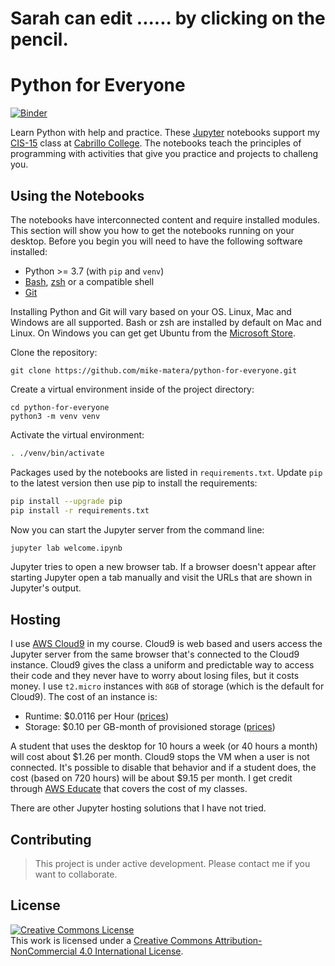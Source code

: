# Sarah can edit ...... by clicking on the pencil.



# Python for Everyone

[![Binder](https://mybinder.org/badge_logo.svg)](https://mybinder.org/v2/gh/mike-matera/python-for-everyone/master?urlpath=lab)

Learn Python with help and practice. These [Jupyter](https://jupyter.org/) notebooks support my [CIS-15](http://www.lifealgorithmic.com/cis-15a.html) class at [Cabrillo College](https://www.cabrillo.edu/). The notebooks teach the principles of programming with activities that give you practice and projects to challeng you.

## Using the Notebooks

The notebooks have interconnected content and require installed modules. This section will show you how to get the notebooks running on your desktop. Before you begin you will need to have the following software installed:

- Python >= 3.7 (with `pip` and `venv`)
- [Bash](https://www.gnu.org/software/bash/), [zsh](https://www.gnu.org/software/bash/) or a compatible shell
- [Git](https://git-scm.com/)

Installing Python and Git will vary based on your OS. Linux, Mac and Windows are all supported. Bash or zsh are installed by default on Mac and Linux. On Windows you can get get Ubuntu from the [Microsoft Store](https://www.microsoft.com/en-us/p/ubuntu/9nblggh4msv6). 

Clone the repository:
```
git clone https://github.com/mike-matera/python-for-everyone.git 
```

Create a virtual environment inside of the project directory:

```
cd python-for-everyone
python3 -m venv venv 
```

Activate the virtual environment:

```sh
. ./venv/bin/activate
```

Packages used by the notebooks are listed in `requirements.txt`. Update `pip` to the latest version then use pip to install the requirements:

```sh
pip install --upgrade pip
pip install -r requirements.txt
```

Now you can start the Jupyter server from the command line: 

```sh
jupyter lab welcome.ipynb
```

Jupyter tries to open a new browser tab. If a browser doesn't appear after starting Jupyter open a tab manually and visit the URLs that are shown in Jupyter's output.

## Hosting

I use [AWS Cloud9](https://aws.amazon.com/cloud9/) in my course. Cloud9 is web based and users access the Jupyter server from the same browser that's connected to the Cloud9 instance. Cloud9 gives the class a uniform and predictable way to access their code and they never have to worry about losing files, but it costs money. I use `t2.micro` instances with `8GB` of storage (which is the default for Cloud9). The cost of an instance is:

- Runtime: $0.0116 per Hour ([prices](https://aws.amazon.com/ec2/pricing/on-demand/))
- Storage: $0.10 per GB-month of provisioned storage
 ([prices](https://aws.amazon.com/ebs/pricing/))

A student that uses the desktop for 10 hours a week (or 40 hours a month) will cost about $1.26 per month. Cloud9 stops the VM when a user is not connected. It's possible to disable that behavior and if a student does, the cost (based on 720 hours) will be about $9.15 per month. I get credit through [AWS Educate](https://aws.amazon.com/education/awseducate/) that covers the cost of my classes.

There are other Jupyter hosting solutions that I have not tried.

## Contributing

> This project is under active development. Please contact me if you want to collaborate. 

## License 

<a rel="license" href="http://creativecommons.org/licenses/by-nc/4.0/"><img alt="Creative Commons License" style="border-width:0" src="https://i.creativecommons.org/l/by-nc/4.0/88x31.png" /></a><br />This work is licensed under a <a rel="license" href="http://creativecommons.org/licenses/by-nc/4.0/">Creative Commons Attribution-NonCommercial 4.0 International License</a>.
